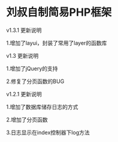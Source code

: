 # 刘叔自制简易PHP框架

v1.3.1 更新说明

1.增加了layui，封装了常用了layer的函数库


v1.3 更新说明

1.增加了jQuery的支持

2.修复了分页函数的BUG


v1.2.1 更新说明

1.增加了数据库储存日志的方式

2.增加了分页函数

3.日志显示在index控制器下log方法
